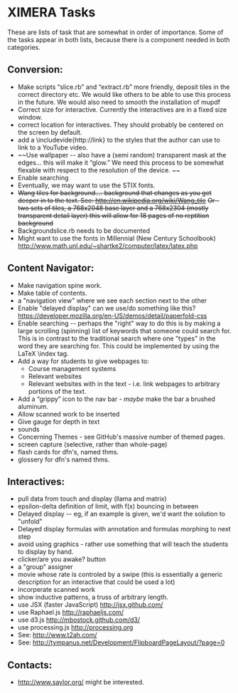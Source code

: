 XIMERA Tasks
============

These are lists of task that are somewhat in order of importance. Some of the tasks appear in both lists, because there is a component needed in both 
categories.

Conversion:
-----------
* Make scripts “slice.rb” and “extract.rb” more friendly, deposit tiles in the correct directory etc. We would like others to be able to use this process in the future. We would also need to smooth the installation of mupdf
* Correct size for interactive. Currently the interactives are in a fixed size window.
* correct location for interactives. They should probably be centered on the screen by default. 
* add a \includevide{http://link} to the styles that the author can use to link to a YouTube video.
* ~~Use wallpaper -- also have a (semi random) transparent mask at the edges... this will make it “glow.” We need this process to be somewhat flexable with respect to the resolution of the device. ~~
* Enable searching
* Eventually, we may want to use the STIX fonts. 
* ~~Wang tiles for background.... background that changes as you get deeper in to the text. See: http://en.wikipedia.org/wiki/Wang_tile~~
  ~~Or - two sets of tiles, a 768x2048 base layer and a 768x2304 (mostly transparent detail layer) this will allow for 18 pages of no reptition background~~
* Backgroundslice.rb needs to be documented
* Might want to use the fonts in Millennial (New Century Schoolbook) http://www.math.unl.edu/~shartke2/computer/latex/latex.php

Content Navigator:
------------------
* Make navigation spine work.
* Make table of contents.
* a "navigation view" where we see each section next to the other
* Enable "delayed display" can we use/do something like this? 
  https://developer.mozilla.org/en-US/demos/detail/paperfold-css
* Enable searching -- perhaps the "right" way to do this is by making a large 
  scrolling (spinning) list of keywords that someone could search for. This is 
  in contrast to the traditional search where one "types" in the word they are 
  searching for. This could be implemented by using the LaTeX \index tag. 
* Add a way for students to give webpages to:
  - Course management systems
  - Relevant websites
  - Relevant websites with in the text - i.e. link webpages to arbitrary portions of the text.
* Add a “grippy” icon to the nav bar - *maybe* make the bar a brushed aluminum.
* Allow scanned work to be inserted
* Give gauge for depth in text
* sounds
* Concerning Themes - see GitHub's massive number of themed pages.
* screen capture (selective, rather than whole-page)
* flash cards for dfn's, named thms.
* glossery for dfn's named thms.


Interactives:
-------------
* pull data from touch and display (llama and matrix)
* epsilon-delta definition of limit, with f(x) bouncing in between
* Delayed display -- eg, if an example is given, we'd want the solution to "unfold"
* Delayed display formulas with annotation and formulas morphing to next step
* avoid using graphics - rather use something that will teach the students to display by hand.
* clicker/are you awake? button
* a "group" assigner
* movie whose rate is controled by a swipe (this is essentially a generic description for an interactive that could be used a lot)
* incorperate scanned work
* show inductive patterns, a truss of arbitrary length.
* use JSX (faster JavaScript) http://jsx.github.com/
* use Raphael.js http://raphaeljs.com/
* use d3.js http://mbostock.github.com/d3/
* use processing.js http://processing.org
* See: http://www.t2ah.com/
* See: http://tympanus.net/Development/FlipboardPageLayout/?page=0

Contacts:
---------
* http://www.saylor.org/ might be interested.
